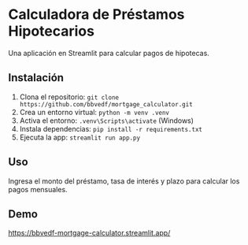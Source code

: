 # Calculadora de Préstamos Hipotecarios
Una aplicación en Streamlit para calcular pagos de hipotecas.

## Instalación
1. Clona el repositorio: `git clone https://github.com/bbvedf/mortgage_calculator.git`
2. Crea un entorno virtual: `python -m venv .venv`
3. Activa el entorno: `.venv\Scripts\activate` (Windows)
4. Instala dependencias: `pip install -r requirements.txt`
5. Ejecuta la app: `streamlit run app.py`

## Uso
Ingresa el monto del préstamo, tasa de interés y plazo para calcular los pagos mensuales.

## Demo
https://bbvedf-mortgage-calculator.streamlit.app/
